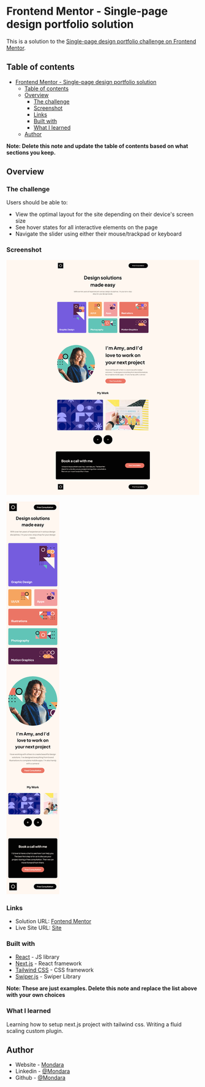 # Frontend Mentor - Single-page design portfolio solution

This is a solution to the [Single-page design portfolio challenge on Frontend Mentor](https://www.frontendmentor.io/challenges/singlepage-design-portfolio-2MMhyhfKVo).

## Table of contents

- [Frontend Mentor - Single-page design portfolio solution](#frontend-mentor---single-page-design-portfolio-solution)
	- [Table of contents](#table-of-contents)
	- [Overview](#overview)
		- [The challenge](#the-challenge)
		- [Screenshot](#screenshot)
		- [Links](#links)
		- [Built with](#built-with)
		- [What I learned](#what-i-learned)
	- [Author](#author)

**Note: Delete this note and update the table of contents based on what sections you keep.**

## Overview

### The challenge

Users should be able to:

- View the optimal layout for the site depending on their device's screen size
- See hover states for all interactive elements on the page
- Navigate the slider using either their mouse/trackpad or keyboard

### Screenshot

![](./design/Screenshot-desktop.png)

![](./design/Screenshot-mobile.png)


### Links

- Solution URL: [Fontend Mentor](https://www.frontendmentor.io/solutions/single-page-design-portfolio-nextjs-tailwind-css-2yEmcMG_l9)
- Live Site URL: [Site](https://designportfolio-mt.netlify.app/)


### Built with

- [React](https://reactjs.org/) - JS library
- [Next.js](https://nextjs.org/) - React framework
- [Tailwind CSS](https://styled-components.com/) - CSS framework 
- [Swiper.js](https://swiperjs.com/) - Swiper Library

**Note: These are just examples. Delete this note and replace the list above with your own choices**

### What I learned

Learning how to setup next.js project with tailwind css.
Writing a fluid scaling custom plugin.


## Author

- Website - [Mondara](https://mondarathotage.com/)
- Linkedin - [@Mondara](https://www.linkedin.com/in/mondara-thotage/)
- Github - [@Mondara](https://github.com/Mondara)
